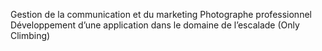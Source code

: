 Gestion de la communication et du marketing Photographe professionnel  Développement d’une application dans le domaine de l’escalade (Only Climbing)